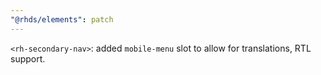 ```yaml
---
"@rhds/elements": patch
---
```


`<rh-secondary-nav>`: added `mobile-menu` slot to allow for translations, RTL 
support.
